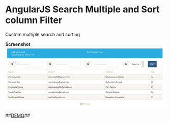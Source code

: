 # AngularJS Search Multiple and Sort column Filter
Custom multiple search and sorting

**Screenshot**
![Search Filter Preview Screenshot](https://raw.githubusercontent.com/AngularJScript/Search-Multiple-fields-and-Sorting-AngularJS/master/screenshot.jpg "AngularJS Filter Screenshot")


##[DEMO](https://angularjscript.github.io/Search-Multiple-fields-and-Sorting-AngularJS/)##
